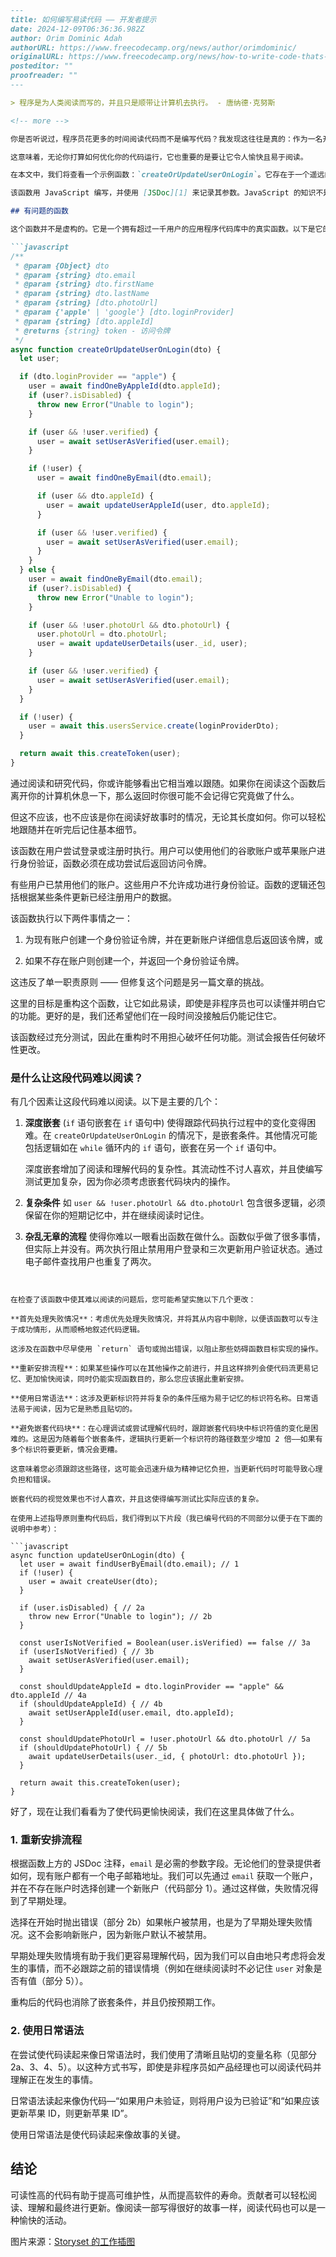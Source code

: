 ```markdown
---
title: 如何编写易读代码 —— 开发者提示
date: 2024-12-09T06:36:36.982Z
author: Orim Dominic Adah
authorURL: https://www.freecodecamp.org/news/author/orimdominic/
originalURL: https://www.freecodecamp.org/news/how-to-write-code-thats-easy-to-read/
posteditor: ""
proofreader: ""
---

> 程序是为人类阅读而写的，并且只是顺带让计算机去执行。 - 唐纳德·克努斯

<!-- more -->

你是否听说过，程序员花更多的时间阅读代码而不是编写代码？我发现这往往是真的：作为一名开发者，你会花更多的时间阅读和思考代码，而不是实际写代码。

这意味着，无论你打算如何优化你的代码运行，它也重要的是要让它令人愉快且易于阅读。

在本文中，我们将查看一个示例函数：`createOrUpdateUserOnLogin`。它存在于一个遥远的 JavaScript 代码库中，迫切需要让其变得易于阅读。我们将查看 `createOrUpdateUserOnLogin`，突出其难以阅读之处及原因，并最终重构它以使其更易于阅读和理解。

该函数用 JavaScript 编写，并使用 [JSDoc][1] 来记录其参数。JavaScript 的知识不是必须的，因为函数中的逻辑将会详细解释。JSDoc 仅用于记录函数参数的含义。

## 有问题的函数

这个函数并不是虚构的。它是一个拥有超过一千用户的应用程序代码库中的真实函数。以下是它的代码：

```javascript
/**
 * @param {Object} dto
 * @param {string} dto.email
 * @param {string} dto.firstName
 * @param {string} dto.lastName
 * @param {string} [dto.photoUrl]
 * @param {'apple' | 'google'} [dto.loginProvider]
 * @param {string} [dto.appleId]
 * @returns {string} token - 访问令牌
 */
async function createOrUpdateUserOnLogin(dto) {
  let user;

  if (dto.loginProvider == "apple") {
    user = await findOneByAppleId(dto.appleId);
    if (user?.isDisabled) {
      throw new Error("Unable to login");
    }

    if (user && !user.verified) {
      user = await setUserAsVerified(user.email);
    }

    if (!user) {
      user = await findOneByEmail(dto.email);

      if (user && dto.appleId) {
        user = await updateUserAppleId(user, dto.appleId);
      }

      if (user && !user.verified) {
        user = await setUserAsVerified(user.email);
      }
    }
  } else {
    user = await findOneByEmail(dto.email);
    if (user?.isDisabled) {
      throw new Error("Unable to login");
    }

    if (user && !user.photoUrl && dto.photoUrl) {
      user.photoUrl = dto.photoUrl;
      user = await updateUserDetails(user._id, user);
    }

    if (user && !user.verified) {
      user = await setUserAsVerified(user.email);
    }
  }

  if (!user) {
    user = await this.usersService.create(loginProviderDto);
  }

  return await this.createToken(user);
}
```

通过阅读和研究代码，你或许能够看出它相当难以跟随。如果你在阅读这个函数后离开你的计算机休息一下，那么返回时你很可能不会记得它究竟做了什么。

但这不应该，也不应该是你在阅读好故事时的情况，无论其长度如何。你可以轻松地跟随并在听完后记住基本细节。

该函数在用户尝试登录或注册时执行。用户可以使用他们的谷歌账户或苹果账户进行身份验证，函数必须在成功尝试后返回访问令牌。

有些用户已禁用他们的账户。这些用户不允许成功进行身份验证。函数的逻辑还包括根据某些条件更新已经注册用户的数据。

该函数执行以下两件事情之一：

1.  为现有账户创建一个身份验证令牌，并在更新账户详细信息后返回该令牌，或
    
2.  如果不存在账户则创建一个，并返回一个身份验证令牌。
    

这违反了单一职责原则 —— 但修复这个问题是另一篇文章的挑战。

这里的目标是重构这个函数，让它如此易读，即使是非程序员也可以读懂并明白它的功能。更好的是，我们还希望他们在一段时间没接触后仍能记住它。

该函数经过充分测试，因此在重构时不用担心破坏任何功能。测试会报告任何破坏性更改。

### 是什么让这段代码难以阅读？

有几个因素让这段代码难以阅读。以下是主要的几个：

1.  **深度嵌套** (`if` 语句嵌套在 `if` 语句中) 使得跟踪代码执行过程中的变化变得困难。在 `createOrUpdateUserOnLogin` 的情况下，是嵌套条件。其他情况可能包括逻辑如在 `while` 循环内的 `if` 语句，嵌套在另一个 `if` 语句中。
    
    深度嵌套增加了阅读和理解代码的复杂性。其流动性不讨人喜欢，并且使编写测试更加复杂，因为你必须考虑嵌套代码块内的操作。
    
2.  **复杂条件** 如 `user && !user.photoUrl && dto.photoUrl` 包含很多逻辑，必须保留在你的短期记忆中，并在继续阅读时记住。
    
3.  **杂乱无章的流程** 使得你难以一眼看出函数在做什么。函数似乎做了很多事情，但实际上并没有。两次执行阻止禁用用户登录和三次更新用户验证状态。通过电子邮件查找用户也重复了两次。
```


在检查了该函数中使其难以阅读的问题后，您可能希望实施以下几个更改：

**首先处理失败情况**：考虑优先处理失败情况，并将其从内容中剔除，以便该函数可以专注于成功情形，从而顺畅地叙述代码逻辑。

这涉及在函数中尽早使用 `return` 语句或抛出错误，以阻止那些妨碍函数目标实现的操作。

**重新安排流程**：如果某些操作可以在其他操作之前进行，并且这样排列会使代码流更易记忆、更加愉快阅读，同时仍能实现函数目的，那么您应该据此重新安排。

**使用日常语法**：这涉及更新标识符并将复杂的条件压缩为易于记忆的标识符名称。日常语法易于阅读，因为它是熟悉且贴切的。

**避免嵌套代码块**：在心理调试或尝试理解代码时，跟踪嵌套代码块中标识符值的变化是困难的。这是因为随着每个嵌套条件，逻辑执行更新一个标识符的路径数至少增加 2 倍——如果有多个标识符要更新，情况会更糟。

这意味着您必须跟踪这些路径，这可能会迅速升级为精神记忆负担，当更新代码时可能导致心理负担和错误。

嵌套代码的视觉效果也不讨人喜欢，并且这使得编写测试比实际应该的复杂。

在使用上述指导原则重构代码后，我们得到以下片段（我已编号代码的不同部分以便于在下面的说明中参考）：

```javascript
async function updateUserOnLogin(dto) {
  let user = await findUserByEmail(dto.email); // 1
  if (!user) {
    user = await createUser(dto);
  }

  if (user.isDisabled) { // 2a
    throw new Error("Unable to login"); // 2b
  }

  const userIsNotVerified = Boolean(user.isVerified) == false // 3a
  if (userIsNotVerified) { // 3b
    await setUserAsVerified(user.email);
  }

  const shouldUpdateAppleId = dto.loginProvider == "apple" && dto.appleId // 4a
  if (shouldUpdateAppleId) { // 4b
    await setUserAppleId(user.email, dto.appleId);
  }

  const shouldUpdatePhotoUrl = !user.photoUrl && dto.photoUrl // 5a
  if (shouldUpdatePhotoUrl) { // 5b
    await updateUserDetails(user._id, { photoUrl: dto.photoUrl });
  }

  return await this.createToken(user);
}
```

好了，现在让我们看看为了使代码更愉快阅读，我们在这里具体做了什么。

### 1\. 重新安排流程

根据函数上方的 JSDoc 注释，`email` 是必需的参数字段。无论他们的登录提供者如何，现有账户都有一个电子邮箱地址。我们可以先通过 `email` 获取一个账户，并在不存在账户时选择创建一个新账户（代码部分 1）。通过这样做，失败情况得到了早期处理。

选择在开始时抛出错误（部分 2b）如果帐户被禁用，也是为了早期处理失败情况。这不会影响新账户，因为新账户默认不被禁用。

早期处理失败情境有助于我们更容易理解代码，因为我们可以自由地只考虑将会发生的事情，而不必跟踪之前的错误情境（例如在继续阅读时不必记住 `user` 对象是否有值（部分 5））。

重构后的代码也消除了嵌套条件，并且仍按预期工作。

### 2\. 使用日常语法

在尝试使代码读起来像日常语法时，我们使用了清晰且贴切的变量名称（见部分 2a、3、4、5）。以这种方式书写，即使是非程序员如产品经理也可以阅读代码并理解正在发生的事情。

日常语法读起来像伪代码—“如果用户未验证，则将用户设为已验证”和“如果应该更新苹果 ID，则更新苹果 ID”。

使用日常语法是使代码读起来像故事的关键。

## 结论

可读性高的代码有助于提高可维护性，从而提高软件的寿命。贡献者可以轻松阅读、理解和最终进行更新。像阅读一部写得很好的故事一样，阅读代码也可以是一种愉快的活动。

图片来源：[Storyset 的工作插图][2]

[1]: https://jsdoc.app/
[2]: https://storyset.com/work

